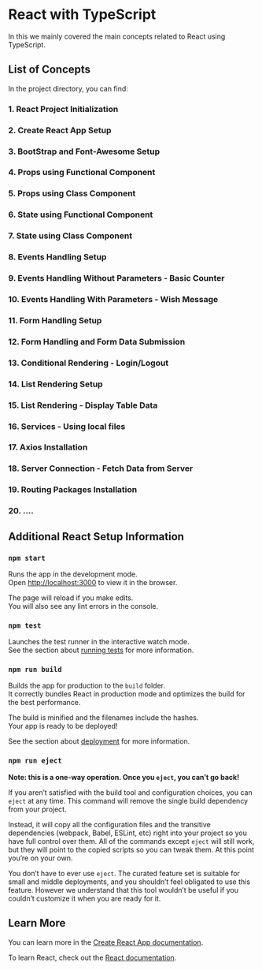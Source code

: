 # React with TypeScript

In this we mainly covered the main concepts related to React using TypeScript.

## List of Concepts

In the project directory, you can find:

### 1. React Project Initialization

### 2. Create React App Setup

### 3. BootStrap and Font-Awesome Setup

### 4. Props using Functional Component

### 5. Props using Class Component

### 6. State using Functional Component

### 7. State using Class Component

### 8. Events Handling Setup

### 9. Events Handling Without Parameters - Basic Counter

### 10. Events Handling With Parameters - Wish Message

### 11. Form Handling Setup

### 12. Form Handling and Form Data Submission

### 13. Conditional Rendering - Login/Logout

### 14. List Rendering Setup

### 15. List Rendering - Display Table Data

### 16. Services - Using local files

### 17. Axios Installation

### 18. Server Connection - Fetch Data from Server

### 19. Routing Packages Installation

### 20. ....

## Additional React Setup Information

### `npm start`

Runs the app in the development mode.\
Open [http://localhost:3000](http://localhost:3000) to view it in the browser.

The page will reload if you make edits.\
You will also see any lint errors in the console.

### `npm test`

Launches the test runner in the interactive watch mode.\
See the section about [running tests](https://facebook.github.io/create-react-app/docs/running-tests) for more information.

### `npm run build`

Builds the app for production to the `build` folder.\
It correctly bundles React in production mode and optimizes the build for the best performance.

The build is minified and the filenames include the hashes.\
Your app is ready to be deployed!

See the section about [deployment](https://facebook.github.io/create-react-app/docs/deployment) for more information.

### `npm run eject`

**Note: this is a one-way operation. Once you `eject`, you can’t go back!**

If you aren’t satisfied with the build tool and configuration choices, you can `eject` at any time. This command will remove the single build dependency from your project.

Instead, it will copy all the configuration files and the transitive dependencies (webpack, Babel, ESLint, etc) right into your project so you have full control over them. All of the commands except `eject` will still work, but they will point to the copied scripts so you can tweak them. At this point you’re on your own.

You don’t have to ever use `eject`. The curated feature set is suitable for small and middle deployments, and you shouldn’t feel obligated to use this feature. However we understand that this tool wouldn’t be useful if you couldn’t customize it when you are ready for it.

## Learn More

You can learn more in the [Create React App documentation](https://facebook.github.io/create-react-app/docs/getting-started).

To learn React, check out the [React documentation](https://reactjs.org/).
